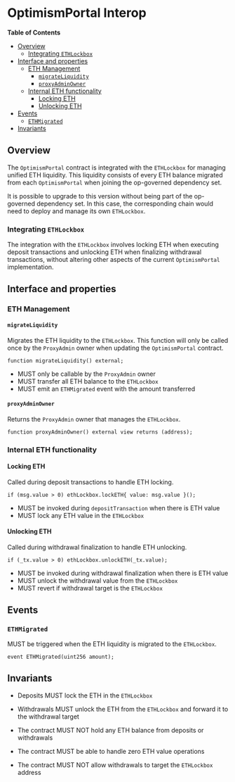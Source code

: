 # OptimismPortal Interop

<!-- START doctoc generated TOC please keep comment here to allow auto update -->
<!-- DON'T EDIT THIS SECTION, INSTEAD RE-RUN doctoc TO UPDATE -->

**Table of Contents**

- [Overview](#overview)
  - [Integrating `ETHLockbox`](#integrating-ethlockbox)
- [Interface and properties](#interface-and-properties)
  - [ETH Management](#eth-management)
    - [`migrateLiquidity`](#migrateliquidity)
    - [`proxyAdminOwner`](#proxyadminowner)
  - [Internal ETH functionality](#internal-eth-functionality)
    - [Locking ETH](#locking-eth)
    - [Unlocking ETH](#unlocking-eth)
- [Events](#events)
  - [`ETHMigrated`](#ethmigrated)
- [Invariants](#invariants)

<!-- END doctoc generated TOC please keep comment here to allow auto update -->

## Overview

The `OptimismPortal` contract is integrated with the `ETHLockbox` for managing unified ETH liquidity.
This liquidity consists of every ETH balance migrated from each `OptimismPortal` when joining
the op-governed dependency set.

It is possible to upgrade to this version without being part of the op-governed dependency set. In this case,
the corresponding chain would need to deploy and manage its own `ETHLockbox`.

### Integrating `ETHLockbox`

The integration with the `ETHLockbox` involves locking ETH when executing deposit transactions and unlocking ETH
when finalizing withdrawal transactions, without altering other aspects of the current `OptimismPortal` implementation.

## Interface and properties

### ETH Management

#### `migrateLiquidity`

Migrates the ETH liquidity to the `ETHLockbox`. This function will only be called once by the
`ProxyAdmin` owner when updating the `OptimismPortal` contract.

```solidity
function migrateLiquidity() external;
```

- MUST only be callable by the `ProxyAdmin` owner
- MUST transfer all ETH balance to the `ETHLockbox`
- MUST emit an `ETHMigrated` event with the amount transferred

#### `proxyAdminOwner`

Returns the `ProxyAdmin` owner that manages the `ETHLockbox`.

```solidity
function proxyAdminOwner() external view returns (address);
```

### Internal ETH functionality

#### Locking ETH

Called during deposit transactions to handle ETH locking.

```solidity
if (msg.value > 0) ethLockbox.lockETH{ value: msg.value }();
```

- MUST be invoked during `depositTransaction` when there is ETH value
- MUST lock any ETH value in the `ETHLockbox`

#### Unlocking ETH

Called during withdrawal finalization to handle ETH unlocking.

```solidity
if (_tx.value > 0) ethLockbox.unlockETH(_tx.value);
```

- MUST be invoked during withdrawal finalization when there is ETH value
- MUST unlock the withdrawal value from the `ETHLockbox`
- MUST revert if withdrawal target is the `ETHLockbox`

## Events

### `ETHMigrated`

MUST be triggered when the ETH liquidity is migrated to the `ETHLockbox`.

```solidity
event ETHMigrated(uint256 amount);
```

## Invariants

- Deposits MUST lock the ETH in the `ETHLockbox`

- Withdrawals MUST unlock the ETH from the `ETHLockbox` and forward it to the withdrawal target

- The contract MUST NOT hold any ETH balance from deposits or withdrawals

- The contract MUST be able to handle zero ETH value operations

- The contract MUST NOT allow withdrawals to target the `ETHLockbox` address
